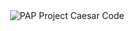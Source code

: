 <div style="display: flex; justify-content: center;">
  <img src=".\Section1caesar_code.png" alt="PAP Project Caesar Code">
</div>
